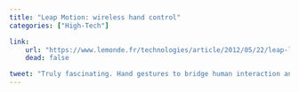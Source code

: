 ```yaml
---
title: "Leap Motion: wireless hand control"
categories: ["High-Tech"]

link:
    url: "https://www.lemonde.fr/technologies/article/2012/05/22/leap-le-controle-de-l-ecran-du-bout-des-doigts_1705488_651865.html"
    dead: false

tweet: "Truly fascinating. Hand gestures to bridge human interaction and computers."
---
```

